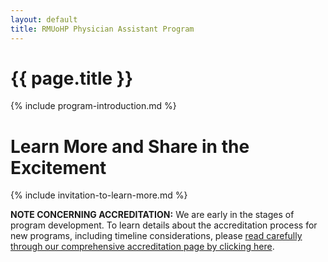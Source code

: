 ```yaml
---
layout: default
title: RMUoHP Physician Assistant Program
---
```

# {{ page.title }}

{% include program-introduction.md %}

# Learn More and Share in the Excitement

{% include invitation-to-learn-more.md %}

<p class="message">

<strong>NOTE CONCERNING ACCREDITATION:</strong>  We are early in the stages of program development. To learn details about the accreditation process for new programs, including timeline considerations, please <a href="/accreditation">read carefully through our comprehensive accreditation page by clicking here</a>.

</p>
